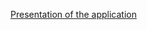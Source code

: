 [Presentation of the application](https://drive.google.com/drive/folders/1ozMW8B94JIR7P3-cXwqt6WkEWIPUNnO4?usp=drive_link)
